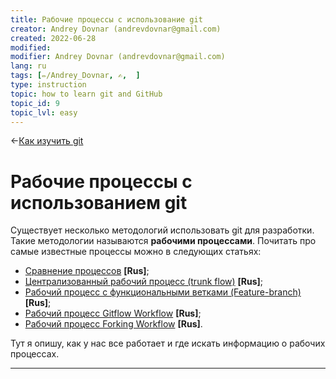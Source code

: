 ```yaml
---
title: Рабочие процессы с использование git
creator: Andrey Dovnar (andrevdovnar@gmail.com)
created: 2022-06-28
modified:
modifier: Andrey Dovnar (andrevdovnar@gmail.com)
lang: ru
tags: [✏️/Andrey_Dovnar, ✍️,  ]
type: instruction
topic: how to learn git and GitHub
topic_id: 9
topic_lvl: easy
---
```

<-[Как изучить git](http://127.0.0.1:8000/%D0%9A%D0%B0%D0%BA%20%D0%B8%D0%B7%D1%83%D1%87%D0%B8%D1%82%D1%8C%20git/)
# Рабочие процессы с использованием git
Существует несколько методологий использовать git для разработки. Такие методологии называются **рабочими процессами**. Почитать про самые известные процессы можно в следующих статьях:

- [Сравнение процессов](https://www.atlassian.com/ru/git/tutorials/comparing-workflows) **[Rus]**;
- [Централизованный рабочий процесс (trunk flow)](https://www.atlassian.com/ru/git/tutorials/comparing-workflows#centralized-workflow) **[Rus]**;
- [Рабочий процесс с функциональными ветками (Feature-branch)](https://www.atlassian.com/ru/git/tutorials/comparing-workflows/feature-branch-workflow) **[Rus]**;
- [Рабочий процесс Gitflow Workflow](https://www.atlassian.com/ru/git/tutorials/comparing-workflows/gitflow-workflow) **[Rus]**;
- [Рабочий процесс Forking Workflow](https://www.atlassian.com/ru/git/tutorials/comparing-workflows/forking-workflow) **[Rus]**.


Тут я опишу, как у нас все работает и где искать информацию о рабочих процессах.

---
